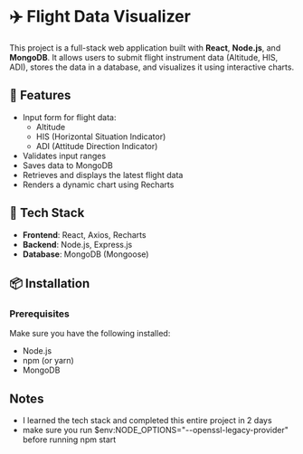 # ✈️ Flight Data Visualizer

This project is a full-stack web application built with **React**, **Node.js**, and **MongoDB**. It allows users to submit flight instrument data (Altitude, HIS, ADI), stores the data in a database, and visualizes it using interactive charts.

## 🚀 Features

- Input form for flight data:
  - Altitude
  - HIS (Horizontal Situation Indicator)
  - ADI (Attitude Direction Indicator)
- Validates input ranges
- Saves data to MongoDB
- Retrieves and displays the latest flight data
- Renders a dynamic chart using Recharts

## 🧰 Tech Stack

- **Frontend**: React, Axios, Recharts
- **Backend**: Node.js, Express.js
- **Database**: MongoDB (Mongoose)

## 📦 Installation

### Prerequisites

Make sure you have the following installed:

- Node.js
- npm (or yarn)
- MongoDB

## Notes
- I learned the tech stack and completed this entire project in 2 days
- make sure you run $env:NODE_OPTIONS="--openssl-legacy-provider" before running npm start


